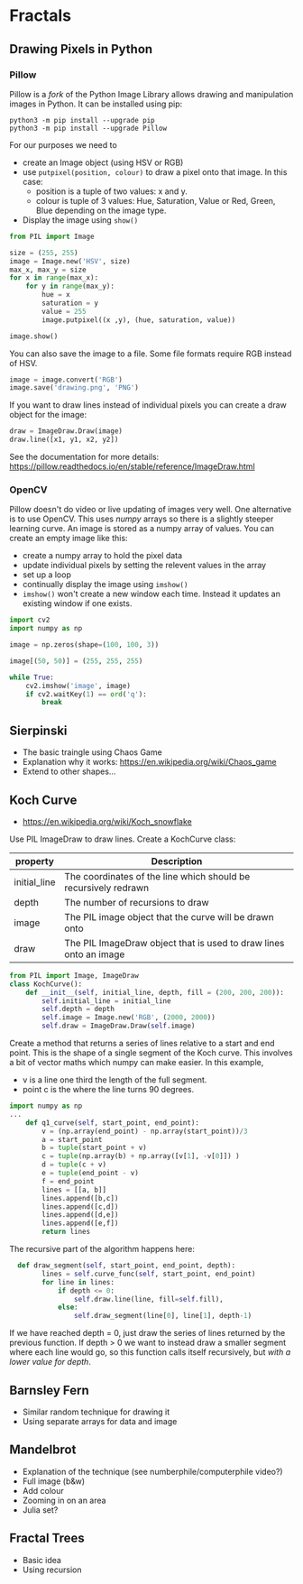 # Fractals

## Drawing Pixels in Python

### Pillow
Pillow is a _fork_ of the Python Image Library allows drawing and manipulation images in Python. 
It can be installed using pip:

```
python3 -m pip install --upgrade pip
python3 -m pip install --upgrade Pillow
```
For our purposes we need to
- create an Image object (using HSV or RGB)
- use ```putpixel(position, colour)``` to draw a pixel onto that image. In this case:
  - position is a tuple of two values: x and y. 
  - colour is tuple of 3 values: Hue, Saturation, Value or Red, Green, Blue depending on the image type. 
- Display the image using ```show()```

```python
from PIL import Image

size = (255, 255)
image = Image.new('HSV', size)
max_x, max_y = size
for x in range(max_x):
    for y in range(max_y):
        hue = x
        saturation = y
        value = 255
        image.putpixel((x ,y), (hue, saturation, value))

image.show()
```
You can also save the image to a file. Some file formats require RGB instead of HSV.

```python
image = image.convert('RGB')
image.save('drawing.png', 'PNG')
```
If you want to draw lines instead of individual pixels you can create a draw object for the image:
```python
draw = ImageDraw.Draw(image)
draw.line([x1, y1, x2, y2])
```
See the documentation for more details: https://pillow.readthedocs.io/en/stable/reference/ImageDraw.html

### OpenCV

Pillow doesn't do video or live updating of images very well. One alternative is to use OpenCV. This uses _numpy_ arrays so there is a slightly steeper learning curve.
An image is stored as a numpy array of values. You can create an empty image like this:

- create a numpy array to hold the pixel data
- update individual pixels by setting the relevent values in the array
- set up a loop
- continually display the image using ```imshow()```
- ```imshow()``` won't create a new window each time. Instead it updates an existing window if one exists.

```python
import cv2
import numpy as np

image = np.zeros(shape=(100, 100, 3))

image[(50, 50)] = (255, 255, 255)

while True:
    cv2.imshow('image', image)
    if cv2.waitKey(1) == ord('q'):
        break
```

## Sierpinski

- The basic traingle using Chaos Game
- Explanation why it works: <https://en.wikipedia.org/wiki/Chaos_game>
- Extend to other shapes...

## Koch Curve

- <https://en.wikipedia.org/wiki/Koch_snowflake>

Use PIL ImageDraw to draw lines.
Create a KochCurve class:

| property | Description|
|---|---|
|initial_line | The coordinates of the line which should be recursively redrawn|
| depth | The number of recursions to draw |
| image | The PIL image object that the curve will be drawn onto |
| draw | The PIL ImageDraw object that is used to draw lines onto an image |

```python
from PIL import Image, ImageDraw
class KochCurve():
    def __init__(self, initial_line, depth, fill = (200, 200, 200)):
        self.initial_line = initial_line
        self.depth = depth
        self.image = Image.new('RGB', (2000, 2000))
        self.draw = ImageDraw.Draw(self.image)
```


Create a method that returns a series of lines relative to a start and end point. This is the shape of a single segment of the Koch curve. This involves a bit of vector maths which numpy can make easier.
In this example, 
- v is a line one third the length of the full segment. 
- point c is the where the line turns 90 degrees.

```python
import numpy as np
...
    def q1_curve(self, start_point, end_point):
        v = (np.array(end_point) - np.array(start_point))/3
        a = start_point
        b = tuple(start_point + v)
        c = tuple(np.array(b) + np.array([v[1], -v[0]]) )
        d = tuple(c + v)
        e = tuple(end_point - v)
        f = end_point
        lines = [[a, b]]
        lines.append([b,c])
        lines.append([c,d])
        lines.append([d,e])
        lines.append([e,f])
        return lines
```

The recursive part of the algorithm happens here:
```python
  def draw_segment(self, start_point, end_point, depth):
        lines = self.curve_func(self, start_point, end_point)
        for line in lines:
            if depth <= 0:
                self.draw.line(line, fill=self.fill),
            else:
                self.draw_segment(line[0], line[1], depth-1)
```

If we have reached depth = 0, just draw the series of lines returned by the previous function.
If depth > 0 we want to instead draw a smaller segment where each line would go, so this function calls itself recursively, but _with a lower value for depth_.


## Barnsley Fern

- Similar random technique for drawing it
- Using separate arrays for data and image

## Mandelbrot

- Explanation of the technique (see numberphile/computerphile video?)
- Full image (b&w)
- Add colour
- Zooming in on an area
- Julia set?

## Fractal Trees

- Basic idea
- Using recursion

